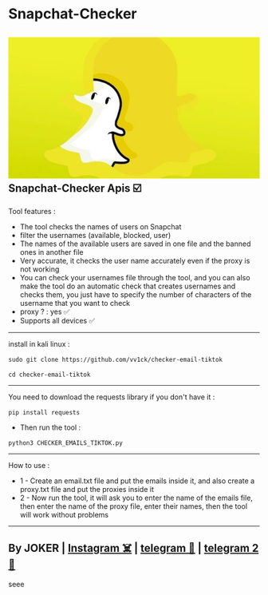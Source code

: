 # Snapchat-Checker

<img src="/B5D9D4A9-2718-4265-ADE0-D1C3054C67D5.jpeg"></img>
Snapchat-Checker Apis ☑️
- 
Tool features :
- The tool checks the names of users on Snapchat
- filter the usernames (available, blocked, user)
- The names of the available users are saved in one file and the banned ones in another file
- Very accurate, it checks the user name accurately even if the proxy is not working
- You can check your usernames file through the tool, and you can also make the tool do an automatic check that creates usernames and checks them, you just have to specify the number of characters of the username that you want to check
- proxy ? : yes ✅
- Supports all devices ✅
-----------------------

install in kali linux :
<!--START_SECTION:waka-->
```
sudo git clone https://github.com/vv1ck/checker-email-tiktok
```
<!--END_SECTION:waka-->
<!--START_SECTION:waka-->
```
cd checker-email-tiktok
```
<!--END_SECTION:waka-->
-----------------------
You need to download the requests library if you don't have it :
<!--START_SECTION:waka-->
```
pip install requests
```
<!--END_SECTION:waka-->
- Then run the tool :
<!--START_SECTION:waka-->
```
python3 CHECKER_EMAILS_TIKTOK.py
```
<!--END_SECTION:waka-->
---------------------

How to use :
- 1 -  Create an email.txt file and put the emails inside it, and also create a proxy.txt file and put the proxies inside it
- 2 - Now run the tool, it will ask you to enter the name of the emails file, then enter the name of the proxy file, enter their names, then the tool will work without problems

---------------------
By JOKER | <a class="" href="https://www.instagram.com/221298">Instagram ☠️</a> | <a class="" href="http://t.me/vv1ck">telegram 🔷</a> | <a class="" href="http://t.me/TweakPY">telegram 2 🔷</a>
-
seee
